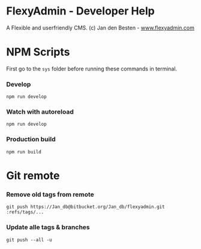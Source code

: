 # FlexyAdmin - Developer Help

A Flexible and userfriendly CMS.
(c) Jan den Besten - www.flexyadmin.com

# NPM Scripts

First go to the `sys` folder before running these commands in terminal.

### Develop

`npm run develop`

### Watch with autoreload

`npm run develop`

### Production build

`npm run build`


# Git remote

### Remove old tags from remote ###

`git push https://Jan_db@bitbucket.org/Jan_db/flexyadmin.git :refs/tags/...`

### Update alle tags & branches

`git push --all -u`
